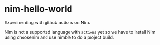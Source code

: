 # nim-hello-world
Experimenting with github actions on Nim.

Nim is not a supported language with `actions` yet so we have to
install Nim using choosenim and use nimble to do a project build.
